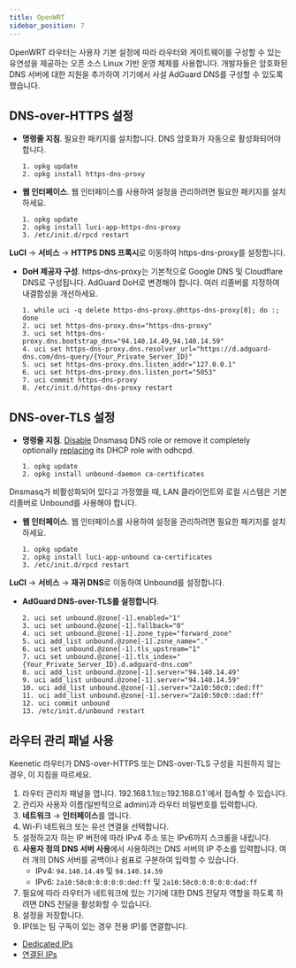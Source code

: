 ```yaml
---
title: OpenWRT
sidebar_position: 7
---
```


OpenWRT 라우터는 사용자 기본 설정에 따라 라우터와 게이트웨이를 구성할 수 있는 유연성을 제공하는 오픈 소스 Linux 기반 운영 체제를 사용합니다. 개발자들은 암호화된 DNS 서버에 대한 지원을 추가하여 기기에서 사설 AdGuard DNS를 구성할 수 있도록 했습니다.

## DNS-over-HTTPS 설정

- **명령줄 지침**. 필요한 패키지를 설치합니다. DNS 암호화가 자동으로 활성화되어야 합니다.

  ```# Install packages
  1. opkg update
  2. opkg install https-dns-proxy

  ```
- **웹 인터페이스**. 웹 인터페이스를 사용하여 설정을 관리하려면 필요한 패키지를 설치하세요.

  ```# Install packages
  1. opkg update
  2. opkg install luci-app-https-dns-proxy
  3. /etc/init.d/rpcd restart
  ```

**LuCI** → **서비스** → **HTTPS DNS 프록시**로 이동하여 https-dns-proxy를 설정합니다.

- **DoH 제공자 구성**. https-dns-proxy는 기본적으로 Google DNS 및 Cloudflare DNS로 구성됩니다. AdGuard DoH로 변경해야 합니다. 여러 리졸버를 지정하여 내결함성을 개선하세요.

  ```# Configure DoH provider
  1. while uci -q delete https-dns-proxy.@https-dns-proxy[0]; do :; done
  2. uci set https-dns-proxy.dns="https-dns-proxy"
  3. uci set https-dns-proxy.dns.bootstrap_dns="94.140.14.49,94.140.14.59"
  4. uci set https-dns-proxy.dns.resolver_url="https://d.adguard-dns.com/dns-query/{Your_Private_Server_ID}"
  5. uci set https-dns-proxy.dns.listen_addr="127.0.0.1"
  6. uci set https-dns-proxy.dns.listen_port="5053"
  7. uci commit https-dns-proxy
  8. /etc/init.d/https-dns-proxy restart
  ```

## DNS-over-TLS 설정

- **명령줄 지침**. [Disable](https://openwrt.org/docs/guide-user/base-system/dhcp_configuration#disabling_dns_role) Dnsmasq DNS role or remove it completely optionally [replacing](https://openwrt.org/docs/guide-user/base-system/dhcp_configuration#replacing_dnsmasq_with_odhcpd_and_unbound) its DHCP role with odhcpd.

  ```# Install packages
  1. opkg update
  2. opkg install unbound-daemon ca-certificates
  ```

Dnsmasq가 비활성화되어 있다고 가정했을 때, LAN 클라이언트와 로컬 시스템은 기본 리졸버로 Unbound를 사용해야 합니다.

- **웹 인터페이스**. 웹 인터페이스를 사용하여 설정을 관리하려면 필요한 패키지를 설치하세요.

  ```# Install packages
  1. opkg update
  2. opkg install luci-app-unbound ca-certificates
  3. /etc/init.d/rpcd restart
  ```

**LuCI** → **서비스** → **재귀 DNS**로 이동하여 Unbound를 설정합니다.

- **AdGuard DNS-over-TLS를 설정합니다**.

  ```1. uci add unbound zone
  2. uci set unbound.@zone[-1].enabled="1"
  3. uci set unbound.@zone[-1].fallback="0"
  4. uci set unbound.@zone[-1].zone_type="forward_zone"
  5. uci add_list unbound.@zone[-1].zone_name="."
  6. uci set unbound.@zone[-1].tls_upstream="1"
  7. uci set unbound.@zone[-1].tls_index="{Your_Private_Server_ID}.d.adguard-dns.com"
  8. uci add_list unbound.@zone[-1].server="94.140.14.49"
  9. uci add_list unbound.@zone[-1].server="94.140.14.59"
  10. uci add_list unbound.@zone[-1].server="2a10:50c0::ded:ff"
  11. uci add_list unbound.@zone[-1].server="2a10:50c0::dad:ff"
  12. uci commit unbound
  13. /etc/init.d/unbound restart
  ```

## 라우터 관리 패널 사용

Keenetic 라우터가 DNS-over-HTTPS 또는 DNS-over-TLS 구성을 지원하지 않는 경우, 이 지침을 따르세요.

1. 라우터 관리자 패널을 엽니다. 192.168.1.1`또는`192.168.0.1\`에서 접속할 수 있습니다.
2. 관리자 사용자 이름(일반적으로 admin)과 라우터 비밀번호를 입력합니다.
3. **네트워크** → **인터페이스**를 엽니다.
4. Wi-Fi 네트워크 또는 유선 연결을 선택합니다.
5. 설정하고자 하는 IP 버전에 따라 IPv4 주소 또는 IPv6까지 스크롤을 내립니다.
6. **사용자 정의 DNS 서버 사용**에서 사용하려는 DNS 서버의 IP 주소를 입력합니다. 여러 개의 DNS 서버를 공백이나 쉼표로 구분하여 입력할 수 있습니다.
   - IPv4: `94.140.14.49` 및 `94.140.14.59`
   - IPv6: `2a10:50c0:0:0:0:0:ded:ff` 및 `2a10:50c0:0:0:0:0:dad:ff`
7. 필요에 따라 라우터가 네트워크에 있는 기기에 대한 DNS 전달자 역할을 하도록 하려면 DNS 전달을 활성화할 수 있습니다.
8. 설정을 저장합니다.
9. IP(또는 팀 구독이 있는 경우 전용 IP)를 연결합니다.

- [Dedicated IPs](/private-dns/connect-devices/other-options/dedicated-ip.md)
- [연결된 IPs](/private-dns/connect-devices/other-options/linked-ip.md)
